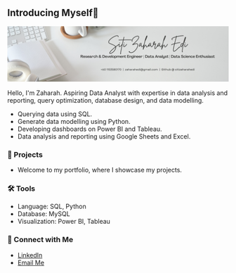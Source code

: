 ## Introducing Myself👋
![Hi, I'm Siti Zaharah](./banner.png)

Hello, I'm Zaharah. Aspiring Data Analyst with expertise in data analysis and reporting, query optimization, database design, and data modelling.
- Querying data using SQL.
- Generate data modelling using Python.
- Developing dashboards on Power BI and Tableau.
- Data analysis and reporting using Google Sheets and Excel.

### 📌 Projects
- Welcome to my portfolio, where I showcase my projects.

### 🛠️ Tools
- Language: SQL, Python
- Database: MySQL
- Visualization: Power BI, Tableau

### 👋 Connect with Me
- [LinkedIn](https://www.linkedin.com/in/siti-zaharah-edi-7436411a0/)
- [Email Me](mailto:zaharahedi@gmail.com)
